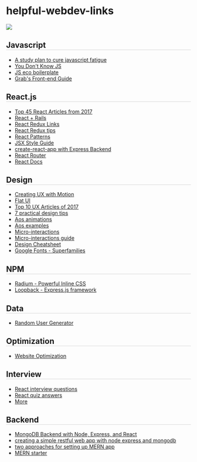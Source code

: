 # helpful-webdev-links
<img src="https://vignette.wikia.nocookie.net/smurfsfanon/images/c/c6/Handy_Running_Hero_Stories.jpg/revision/latest?cb=20130427215453"/>

<h2 style="border-bottom: 1px solid lightgrey">Javascript</h2>
<ul>
  <li><a href="https://medium.freecodecamp.org/a-study-plan-to-cure-javascript-fatigue-8ad3a54f2eb1">A study plan to cure javascript fatigue</a></li>
  <li><a href="https://github.com/getify/You-Dont-Know-JS">You Don't Know JS</a></li>
  <li><a href="https://i.redd.it/vezwyo0qq4lz.png">JS eco boilerplate</a></li>
  <li><a href="https://github.com/grab/front-end-guide">Grab's Front-end Guide</a></li>

</ul>

<h2 style="border-bottom: 1px solid lightgrey">React.js</h2>
  <ul>
    <li><a href="https://medium.mybridge.co/learn-react-js-from-top-45-tutorials-for-the-past-year-v-2018-28b7f4d4b2c4">Top 45 React Articles from 2017</a></li>
    <li><a href="https://www.airpair.com/reactjs/posts/reactjs-a-guide-for-rails-developers">React + Rails</a></li>
    <li><a href="https://github.com/markerikson/react-redux-links">React Redux Links</a></li>
    <li><a href="https://www.robinwieruch.de/tips-to-learn-react-redux/">React Redux tips</a></li>
    <li><a href="https://reactpatterns.com/">React Patterns</a></li>
    <li><a href="https://github.com/airbnb/javascript/tree/master/react">JSX Style Guide</a></li>
    <li><a href="https://daveceddia.com/create-react-app-express-backend/">create-react-app with Express Backend</a></li>
    <li><a href="https://reacttraining.com/react-router/web/guides/philosophy">React Router</a></li>
   <li><a href=" https://reactjs.org/docs/hello-world.html">React Docs</a></li>
  
 
  </ul>
  
<h2 style="border-bottom: 1px solid lightgrey">Design</h2>
<ul>
  <li><a href="https://tinyurl.com/m6bywj4">Creating UX with Motion</a></li>
  <li><a href="https://www.nngroup.com/articles/flat-ui-less-attention-cause-uncertainty/">Flat UI</a></li>
  <li><a href="https://www.nngroup.com/news/item/top-10-ux-articles-2017/">Top 10 UX Articles of 2017</a></li>
  <li><a href="https://medium.com/refactoring-ui/7-practical-tips-for-cheating-at-design-40c736799886">7 practical design tips</a></li>
  <li><a href="https://css-tricks.com/aos-css-driven-scroll-animation-library/">Aos animations</a></li>
  <li><a href="http://michalsnik.github.io/aos/">Aos examples</a></li>
  <li><a href="https://www.invisionapp.com/blog/use-microinteractions-improve-ux-design/">Micro-interactions</a></li>
  <li><a href="https://medium.freecodecamp.org/how-to-build-animated-microinteractions-in-react-aab1cb9fe7c8">Micro-interactions guide</a></li>
  <li><a href="https://medium.com/sketch-app-sources/design-cheatsheet-274384775da9">Design Cheatsheet</a></li>
  <li><a href="https://fonts.google.com/featured/Superfamilies">Google Fonts - Superfamilies</a></li>
  
</ul>

<h2 style="border-bottom: 1px solid lightgrey">NPM</h2>
  <ul>
    <li><a href="https://www.npmjs.com/package/radium">Radium - Powerful Inline CSS</a></li>
    <li><a href="http://loopback.io/">Loopback - Express.js framework</a></li>
  </ul>
<h2 style="border-bottom: 1px solid lightgrey">Data</h2>
  <ul>
    <li><a href="https://randomuser.me/">Random User Generator</a></li> 
  </ul>
<h2 style="border-bottom: 1px solid lightgrey">Optimization</h2>
  <ul>
    <li><a href="https://medium.freecodecamp.org/a-beginners-guide-to-website-optimization-2185edca0b72">Website Optimization</a></li>
  </ul>
  
  
<h2 style="border-bottom: 1px solid lightgrey">Interview</h2>
  <ul>
    <li><a href="https://github.com/Pau1fitz/react-interview">React interview questions</a></li>
    <li><a href="https://gist.github.com/gaearon/7d0df4b2119af0560eec08ac427f2ea6">React quiz answers</a></li>
    <li><a href="https://github.com/timarney/react-faq/blob/master/src/pages/interview-questions.md">More</a></li>
  </ul>
<h2 style="border-bottom: 1px solid lightgrey">Backend</h2>
  <ul>
    <li><a href="https://www.mongodb.com/blog/post/the-modern-application-stack-part-1-introducing-the-mean-stack">MongoDB Backend with Node, Express, and React</a></li>
    <li><a href="https://closebrace.com/tutorials/2017-03-02/creating-a-simple-restful-web-app-with-nodejs-express-and-mongodb">creating a simple restful web app with node express and mongodb</a></li>
   <li><a href="https://developer.okta.com/blog/2018/01/11/two-approaches-to-setting-up-a-mern-stack-app">two approaches for setting up MERN app</a></li>
  <li><a href="https://github.com/Hashnode/mern-starter">MERN starter</a></li>
  </ul>
